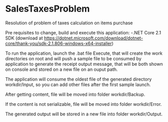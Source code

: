 # SalesTaxesProblem
Resolution of problem of taxes calculation on items purchase

Pre requisites to change, build and execute this application:
  -.NET Core 2.1 SDK (download at https://dotnet.microsoft.com/download/dotnet-core/thank-you/sdk-2.1.806-windows-x64-installer)
  
To run the application, launch the .bat file Execute, that will create the work directories on root and will push a sample file to be consumed by application to generate the receipt output message, that will be both shown on console and stored on a new file on an ouput path.

The application will consume the oldest file of the generated directory workdir/Input, so you can add other files after the first sample launch.

After getting content, file will be moved into folder workdir/Backup. 

If the content is not serializable, file will be moved into folder workdir/Error.

The generated output will be stored in a new file into folder workdir/Output. 


